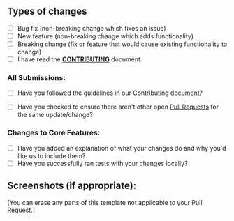 ## Types of changes

- [ ] Bug fix (non-breaking change which fixes an issue)
- [ ] New feature (non-breaking change which adds functionality)
- [ ] Breaking change (fix or feature that would cause existing functionality to change)
- [ ] I have read the [**CONTRIBUTING**](Contributing.md) document.

### All Submissions:

* [ ] Have you followed the guidelines in our Contributing document?
* [ ] Have you checked to ensure there aren't other open [Pull Requests](../../pulls) for the same update/change?


### Changes to Core Features:

* [ ] Have you added an explanation of what your changes do and why you'd like us to include them?
* [ ] Have you successfully ran tests with your changes locally?

## Screenshots (if appropriate):

[You can erase any parts of this template not applicable to your Pull Request.]
